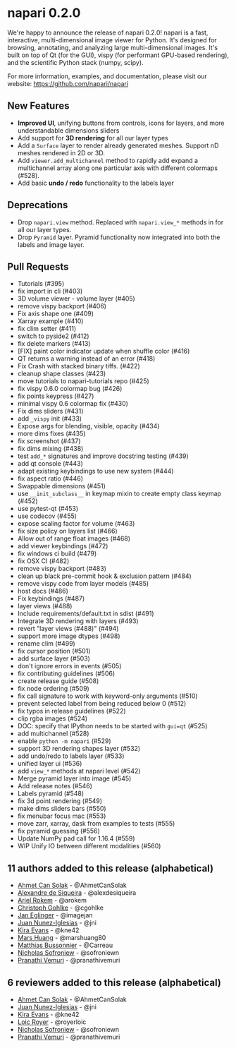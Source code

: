 # napari 0.2.0

We're happy to announce the release of napari 0.2.0! napari is a fast,
interactive, multi-dimensional image viewer for Python. It's designed for
browsing, annotating, and analyzing large multi-dimensional images. It's built
on top of Qt (for the GUI), vispy (for performant GPU-based rendering), and the
scientific Python stack (numpy, scipy).

For more information, examples, and documentation, please visit our website:
https://github.com/napari/napari

## New Features

- **Improved UI**, unifying buttons from controls, icons for layers,
  and more understandable dimensions sliders
- Add support for **3D rendering** for all our layer types
- Add a `Surface` layer to render already generated meshes. Support nD meshes
  rendered in 2D or 3D.
- Add `viewer.add_multichannel` method to rapidly add expand a multichannel
  array along one particular axis with different colormaps (#528).
- Add basic **undo / redo** functionality to the labels layer

## Deprecations

- Drop `napari.view` method. Replaced with `napari.view_*` methods in for all
  our layer types.
- Drop `Pyramid` layer. Pyramid functionality now integrated into both the
  labels and image layer.

## Pull Requests

- Tutorials (#395)
- fix import in cli (#403)
- 3D volume viewer - volume layer (#405)
- remove vispy backport (#406)
- Fix axis shape one (#409)
- Xarray example (#410)
- fix clim setter (#411)
- switch to pyside2 (#412)
- fix delete markers (#413)
- [FIX] paint color indicator update when shuffle color (#416)
- QT returns a warning instead of an error (#418)
- Fix Crash with stacked binary tiffs. (#422)
- cleanup shape classes (#423)
- move tutorials to napari-tutorials repo (#425)
- fix vispy 0.6.0 colormap bug (#426)
- fix points keypress (#427)
- minimal vispy 0.6 colormap fix (#430)
- Fix dims sliders (#431)
- add `_vispy` init (#433)
- Expose args for blending, visible, opacity (#434)
- more dims fixes (#435)
- fix screenshot (#437)
- fix dims mixing (#438)
- test `add_*` signatures and improve docstring testing (#439)
- add qt console (#443)
- adapt existing keybindings to use new system (#444)
- fix aspect ratio (#446)
- Swappable dimensions (#451)
- use `__init_subclass__` in keymap mixin to create empty class keymap (#452)
- use pytest-qt (#453)
- use codecov (#455)
- expose scaling factor for volume (#463)
- fix size policy on layers list (#466)
- Allow out of range float images (#468)
- add viewer keybindings (#472)
- fix windows ci build (#479)
- fix OSX CI (#482)
- remove vispy backport (#483)
- clean up black pre-commit hook & exclusion pattern (#484)
- remove vispy code from layer models (#485)
- host docs (#486)
- Fix keybindings (#487)
- layer views (#488)
- Include requirements/default.txt in sdist (#491)
- Integrate 3D rendering with layers (#493)
- revert "layer views (#488)" (#494)
- support more image dtypes (#498)
- rename clim (#499)
- fix cursor position (#501)
- add surface layer (#503)
- don't ignore errors in events (#505)
- fix contributing guidelines (#506)
- create release guide (#508)
- fix node ordering (#509)
- fix call signature to work with keyword-only arguments (#510)
- prevent selected label from being reduced below 0 (#512)
- fix typos in release guidelines (#522)
- clip rgba images (#524)
- DOC: specify that IPython needs to be started with `gui=qt` (#525)
- add multichannel (#528)
- enable `python -m napari` (#529)
- support 3D rendering shapes layer (#532)
- add undo/redo to labels layer (#533)
- unified layer ui (#536)
- add `view_*` methods at napari level (#542)
- Merge pyramid layer into image (#545)
- Add release notes (#546)
- Labels pyramid (#548)
- fix 3d point rendering (#549)
- make dims sliders bars (#550)
- fix menubar focus mac (#553)
- move zarr, xarray, dask from examples to tests (#555)
- fix pyramid guessing (#556)
- Update NumPy pad call for 1.16.4 (#559)
- WIP Unify IO between different modalities (#560)

## 11 authors added to this release (alphabetical)

- [Ahmet Can Solak](https://github.com/napari/napari/commits?author=AhmetCanSolak) - @AhmetCanSolak
- [Alexandre de Siqueira](https://github.com/napari/napari/commits?author=alexdesiqueira) - @alexdesiqueira
- [Ariel Rokem](https://github.com/napari/napari/commits?author=arokem) - @arokem
- [Christoph Gohlke](https://github.com/napari/napari/commits?author=cgohlke) - @cgohlke
- [Jan Eglinger](https://github.com/napari/napari/commits?author=imagejan) - @imagejan
- [Juan Nunez-Iglesias](https://github.com/napari/napari/commits?author=jni) - @jni
- [Kira Evans](https://github.com/napari/napari/commits?author=kne42) - @kne42
- [Mars Huang](https://github.com/napari/napari/commits?author=marshuang80) - @marshuang80
- [Matthias Bussonnier](https://github.com/napari/napari/commits?author=Carreau) - @Carreau
- [Nicholas Sofroniew](https://github.com/napari/napari/commits?author=sofroniewn) - @sofroniewn
- [Pranathi Vemuri](https://github.com/napari/napari/commits?author=pranathivemuri) - @pranathivemuri

## 6 reviewers added to this release (alphabetical)

- [Ahmet Can Solak](https://github.com/napari/napari/commits?author=AhmetCanSolak) - @AhmetCanSolak
- [Juan Nunez-Iglesias](https://github.com/napari/napari/commits?author=jni) - @jni
- [Kira Evans](https://github.com/napari/napari/commits?author=kne42) - @kne42
- [Loic Royer](https://github.com/napari/napari/commits?author=royerloic) - @royerloic
- [Nicholas Sofroniew](https://github.com/napari/napari/commits?author=sofroniewn) - @sofroniewn
- [Pranathi Vemuri](https://github.com/napari/napari/commits?author=pranathivemuri) - @pranathivemuri
